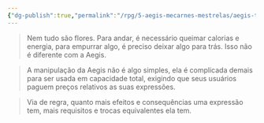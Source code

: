 ```yaml
---
{"dg-publish":true,"permalink":"/rpg/5-aegis-mecarnes-mestrelas/aegis-troca-equivalente/"}
---
```





> Nem tudo são flores. Para andar, é necessário queimar calorias e energia, para empurrar algo, é preciso deixar algo para trás. Isso não é diferente com a Aegis.

> A manipulação da Aegis não é algo simples, ela é complicada demais para ser usada em capacidade total, exigindo que seus usuários paguem preços relativos as suas expressões.

> Via de regra, quanto mais efeitos e consequências uma expressão tem, mais requisitos e trocas equivalentes ela tem. 